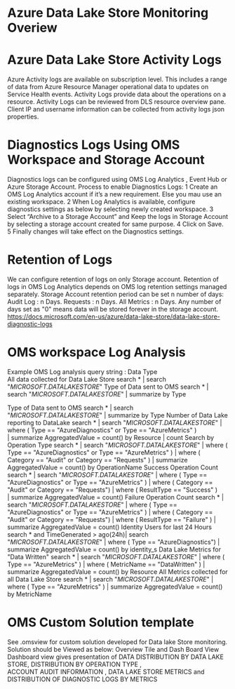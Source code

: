 # Azure Data Lake Store Monitoring Overiew
# Azure Data Lake Store Activity Logs
Azure Activity logs are available on subscription level. This includes a range of data from Azure Resource Manager operational data to updates on Service Health events. Activity Logs provide data about the operations on a resource. 
Activity Logs can be reviewed from DLS resource overview pane. Client IP and username information can be collected from activity logs json properties.
# Diagnostics Logs Using OMS Workspace and Storage Account
Diagnostics logs can be configured using OMS Log Analytics , Event Hub or Azure Storage Account.
Process to enable Diagnostics Logs:
1	Create an OMS Log Analytics account if it’s a new requirement. Else you mau use an existing workspace.
2	When Log Analytics is available, configure diagnostics settings as below by selecting newly created workspace.
3	Select “Archive to a Storage Account” and Keep the logs in Storage Account by selecting a storage account created for same purpose.
4	Click on Save.
5	Finally changes will take effect on the Diagnostics settings.
# Retention of Logs
We can configure retention of logs on only Storage account. Retention of logs in OMS Log Analytics depends on OMS log retention settings managed separately.
Storage Account retention period can be set n number of days:
Audit Log : n Days.
Requests : n Days.
All Metrics : n Days.
Any number of days set as "0" means data will be stored forever in the storage account.
https://docs.microsoft.com/en-us/azure/data-lake-store/data-lake-store-diagnostic-logs
# OMS workspace Log Analysis
Example OMS Log analysis query string :
Data Type	
All data collected for Data Lake Store
	search *
| search "*MICROSOFT.DATALAKESTORE*"
Type of Data sent to OMS
search *
| search "*MICROSOFT.DATALAKESTORE*"
| summarize by Type

Type of Data sent to OMS	search *
| search "*MICROSOFT.DATALAKESTORE*"
| summarize by Type
	Number of Data Lake reporting to DataLake	search *
| search "*MICROSOFT.DATALAKESTORE*"
| where ( Type == "AzureDiagnostics" or Type == "AzureMetrics" )  
|  summarize AggregatedValue = count() by Resource | count
	Search by Operation Type	search * | search "*MICROSOFT.DATALAKESTORE*" | where ( Type == "AzureDiagnostics" or Type == "AzureMetrics" )  |  where ( Category == "Audit" or Category == "Requests" ) | summarize AggregatedValue = count() by OperationName
	Success Operation Count	search * | search "*MICROSOFT.DATALAKESTORE*" | where ( Type == "AzureDiagnostics" or Type == "AzureMetrics" ) | where ( Category == "Audit" or Category == "Requests") | where ( ResultType == "Success" )  
|  summarize AggregatedValue = count()
	Failure Operation Count	search * | search "*MICROSOFT.DATALAKESTORE*" | where ( Type == "AzureDiagnostics" or Type == "AzureMetrics" ) | where ( Category == "Audit" or Category == "Requests") | where ( ResultType == "Failure" ) 
|  summarize AggregatedValue = count()
	Identity Users for last 24 Hours	search *  and TimeGenerated > ago(24h)| search "*MICROSOFT.DATALAKESTORE*" | where ( Type == "AzureDiagnostics") | summarize AggregatedValue = count() by identity_s
	Data Lake Metrics for "Data Written"	search *
| search "*MICROSOFT.DATALAKESTORE*"
| where ( Type == "AzureMetrics" )
| where ( MetricName == "DataWritten" )
|  summarize AggregatedValue = count() by Resource
	All Metrics collected for all Data Lake Store	search *
| search "*MICROSOFT.DATALAKESTORE*"
| where ( Type == "AzureMetrics" ) | summarize AggregatedValue = count() by MetricName
	
	
# OMS Custom Solution template	
See .omsview for custom solution developed for Data lake Store monitoring.
Solution should be Viewed as below:
Overview Tile and Dash Board View
Dashboard view gives presentation of DATA DISTRIBUTION BY DATA LAKE STORE, DISTRIBUTION BY OPERATION TYPE ,	 
ACCOUNT AUDIT INFORMATION , DATA LAKE STORE METRICS and DISTRIBUTION OF DIAGNOSTIC LOGS BY METRICS	 
	

